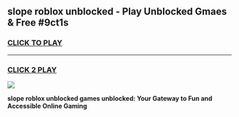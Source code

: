 
## slope roblox unblocked - Play Unblocked Gmaes & Free #9ct1s
<h3>
<a href="https://news.freeplayer.one?title=slope_roblox_unblocked&ref=03M">CLICK TO PLAY</a></h3>
<hr>

<h3>
<a href="https://news.freeplayer.one?title=slope_roblox_unblocked&ref=03M">CLICK 2 PLAY</a>
  
</h3>

<a href="https://news.freeplayer.one?title=slope_roblox_unblocked&ref=03M"><img src="https://clearcache.store/games.png"></a>


**slope roblox unblocked games unblocked: Your Gateway to Fun and Accessible Online Gaming**
